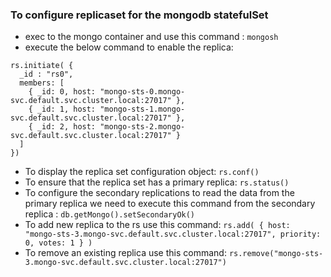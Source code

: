 ### To configure replicaset for the mongodb statefulSet
- exec to the mongo container and use this command : `mongosh` 
- execute the below command to enable the replica:
```shell
rs.initiate( {
  _id : "rs0",
  members: [
    { _id: 0, host: "mongo-sts-0.mongo-svc.default.svc.cluster.local:27017" },
    { _id: 1, host: "mongo-sts-1.mongo-svc.default.svc.cluster.local:27017" },
    { _id: 2, host: "mongo-sts-2.mongo-svc.default.svc.cluster.local:27017" }
  ]
})

```

- To display the replica set configuration object: `rs.conf()`
- To ensure that the replica set has a primary replica: `rs.status()`
- To configure the secondary replications to read the data from the primary replica we need to execute this command from the secondary replica : `db.getMongo().setSecondaryOk()`
- To add new replica to the rs use this command: `rs.add( { host: "mongo-sts-3.mongo-svc.default.svc.cluster.local:27017", priority: 0, votes: 1 } )`
- To remove an existing replica use this command: `rs.remove("mongo-sts-3.mongo-svc.default.svc.cluster.local:27017")`